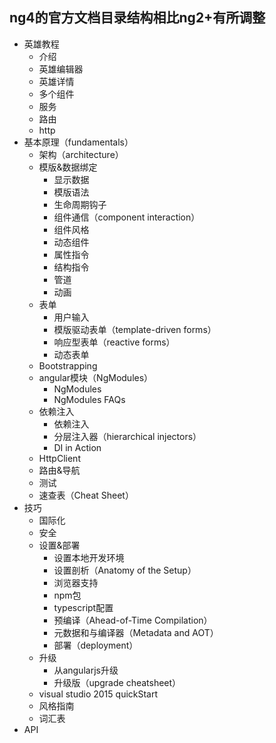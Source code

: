 ## ng4的官方文档目录结构相比ng2+有所调整

- 英雄教程
  - 介绍
  - 英雄编辑器
  - 英雄详情
  - 多个组件
  - 服务
  - 路由
  - http
- 基本原理（fundamentals）
  - 架构（architecture）
  - 模版&数据绑定
    - 显示数据
    - 模版语法
    - 生命周期钩子
    - 组件通信（component interaction）
    - 组件风格
    - 动态组件
    - 属性指令
    - 结构指令
    - 管道
    - 动画
  - 表单
    - 用户输入
    - 模版驱动表单（template-driven forms）
    - 响应型表单（reactive forms）
    - 动态表单
  - Bootstrapping
  - angular模块（NgModules）
    - NgModules
    - NgModules FAQs
  - 依赖注入
    - 依赖注入
    - 分层注入器（hierarchical injectors）
    - DI in Action
  - HttpClient
  - 路由&导航
  - 测试
  - 速查表（Cheat Sheet）
- 技巧
  - 国际化
  - 安全
  - 设置&部署
    - 设置本地开发环境
    - 设置剖析（Anatomy of the Setup）
    - 浏览器支持
    - npm包
    - typescript配置
    - 预编译（Ahead-of-Time Compilation）
    - 元数据和与编译器（Metadata and AOT）
    - 部署（deployment）
  - 升级
    - 从angularjs升级
    - 升级版（upgrade cheatsheet）
  - visual studio 2015 quickStart
  - 风格指南
  - 词汇表
- API